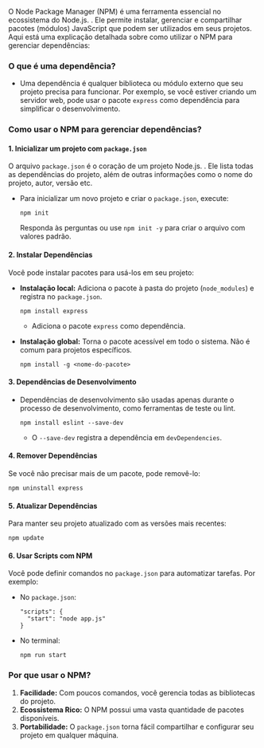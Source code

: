 
O Node Package Manager (NPM) é uma ferramenta essencial no ecossistema do Node.js. . Ele permite instalar, gerenciar e compartilhar pacotes (módulos) JavaScript que podem ser utilizados em seus projetos. Aqui está uma explicação detalhada sobre como utilizar o NPM para gerenciar dependências:
### **O que é uma dependência?**
- Uma dependência é qualquer biblioteca ou módulo externo que seu projeto precisa para funcionar. Por exemplo, se você estiver criando um servidor web, pode usar o pacote `express` como dependência para simplificar o desenvolvimento.
### **Como usar o NPM para gerenciar dependências?**

#### **1. Inicializar um projeto com** `package.json`
O arquivo `package.json` é o coração de um projeto Node.js. . Ele lista todas as dependências do projeto, além de outras informações como o nome do projeto, autor, versão etc.
- Para inicializar um novo projeto e criar o `package.json`, execute:

    ```
    npm init
    ```

    Responda às perguntas ou use `npm init -y` para criar o arquivo com valores padrão.
#### **2. Instalar Dependências**
Você pode instalar pacotes para usá-los em seu projeto:
- **Instalação local:** Adiciona o pacote à pasta do projeto (`node_modules`) e registra no `package.json`.

    ```
    npm install express
    ```

    - Adiciona o pacote `express` como dependência.

- **Instalação global:** Torna o pacote acessível em todo o sistema. Não é comum para projetos específicos.

    ```
    npm install -g <nome-do-pacote>
    ```

#### **3. Dependências de Desenvolvimento**

- Dependências de desenvolvimento são usadas apenas durante o processo de desenvolvimento, como ferramentas de teste ou lint.

    ```
    npm install eslint --save-dev
    ```

    - O `--save-dev` registra a dependência em `devDependencies`.
#### **4. Remover Dependências**
Se você não precisar mais de um pacote, pode removê-lo:

```
npm uninstall express
```

#### **5. Atualizar Dependências**
Para manter seu projeto atualizado com as versões mais recentes:

```
npm update
```

#### **6. Usar Scripts com NPM**
Você pode definir comandos no `package.json` para automatizar tarefas. Por exemplo:
- No `package.json`:

    ```
    "scripts": {
      "start": "node app.js"
    }
    ```

- No terminal:

    ```
    npm run start
    ```

### **Por que usar o NPM?**

1. **Facilidade:** Com poucos comandos, você gerencia todas as bibliotecas do projeto.
2. **Ecossistema Rico:** O NPM possui uma vasta quantidade de pacotes disponíveis.
3. **Portabilidade:** O `package.json` torna fácil compartilhar e configurar seu projeto em qualquer máquina.

